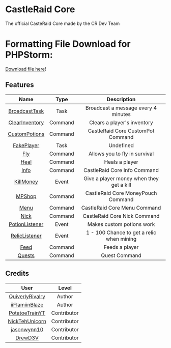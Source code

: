 # CastleRaid Core
The official CasteRaid Core made by the CR Dev Team

# Formatting File Download for PHPStorm:
[Download file here](https://cdn.discordapp.com/attachments/394542043952578562/402552282664796170/Default.xml)!

## Features
| Name | Type | Description |
| :---: | :---: | :---: |
| [BroadcastTask](https://github.com/QuiverlyRivalry/Core/blob/master/src/CRCore/Events/BroadcastTask.php) | Task | Broadcast a message every 4 minutes |
| [ClearInventory](https://github.com/QuiverlyRivalry/Core/blob/master/src/CRCore/Commands/ClearInventoryCommand.php) | Command | Clears a player's inventory |
| [CustomPotions](https://github.com/QuiverlyRivalry/Core/blob/master/src/CRCore/Commands/CustomPotionsCommand.php) | Command | CastleRaid Core CustomPot Command |
| [FakePlayer](https://github.com/QuiverlyRivalry/Core/blob/master/src/CRCore/Events/FakePlayerTask.php) | Task | Undefined |
| [Fly](https://github.com/QuiverlyRivalry/Core/blob/master/src/CRCore/Commands/FlyCommand.php) | Command | Allows you to fly in survival |
| [Heal](https://github.com/QuiverlyRivalry/Core/blob/master/src/CRCore/Commands/HealCommand.php) | Command | Heals a player |
| [Info](https://github.com/QuiverlyRivalry/Core/blob/master/src/CRCore/Commands/InfoCommand.php) | Command | CastleRaid Core Info Command |
| [KillMoney](https://github.com/QuiverlyRivalry/Core/blob/master/src/CRCore/Events/KillMoney.php) | Event | Give a player money when they get a kill |
| [MPShop](https://github.com/QuiverlyRivalry/Core/blob/master/src/CRCore/Commands/MPShop.php) | Command | CastleRaid Core MoneyPouch Command |
| [Menu](https://github.com/QuiverlyRivalry/Core/blob/master/src/CRCore/Commands/MenuCommand.php) | Command | CastleRaid Core Menu Command |
| [Nick](https://github.com/QuiverlyRivalry/Core/blob/master/src/CRCore/Commands/NickCommand.php) | Command | CastleRaid Core Nick Command |
| [PotionListener](https://github.com/QuiverlyRivalry/Core/blob/master/src/CRCore/Events/PotionListener.php) | Event | Makes custom potions work |
| [RelicListener](https://github.com/QuiverlyRivalry/Core/blob/master/src/CRCore/Events/RelicListener.php) | Event | 1 - 100 Chance to get a relic when mining |
| [Feed](https://github.com/QuiverlyRivalry/Core/blob/master/src/CRCore/Commands/FeedCommand.php) | Command | Feeds a player |
| [Quests](https://github.com/QuiverlyRivalry/Core/blob/master/src/CRCore/Commands/QuestsCommand.php) | Command | Quest Command |

## Credits
| User | Level |
| :---: | :---: |
| [QuiverlyRivalry](https://github.com/QuiverlyRivalry) | Author |
| [iiFlamiinBlaze](https://github.com/iiFlamiinBlaze) | Author |
| [PotatoeTrainYT](https://github.com/PotatoeTrainYT) | Contributor |
| [NickTehUnicorn](https://github.com/NickTehUnicorn) | Contributor |
| [jasonwynn10](https://github.com/jasonwynn10) | Contributor |
| [DrewD3V](https://github.com/DrewD3V) | Contributor |
